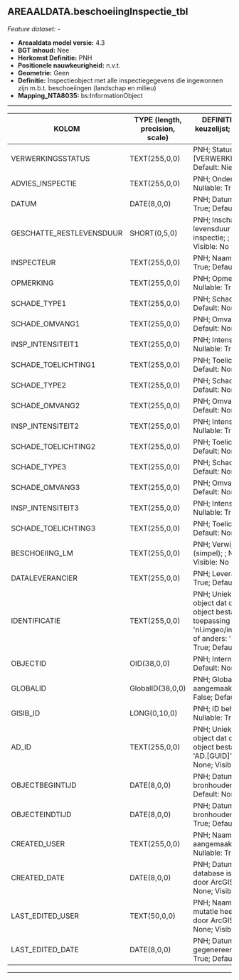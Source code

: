 ## AREAALDATA.beschoeiingInspectie_tbl

*Feature dataset: -*


* __Areaaldata model versie:__ 4.3
* __BGT inhoud:__ Nee
* __Herkomst Definitie:__ PNH
* __Positionele nauwkeurigheid:__ n.v.t.
* __Geometrie:__ Geen
* __Definitie:__ Inspectieobject met alle inspectiegegevens die ingewonnen zijn m.b.t. beschoeiingen 
(landschap en milieu)
* __Mapping_NTA8035:__ bs:InformationObject

***

|__KOLOM__                             |__TYPE (length, precision, scale)__          	          |__DEFINITIE__ (oorsprong; beschrijving; keuzelijst; nullable; default; zichtbaar in Areaalviewer)|
|------                              |----                  |-----    |
|VERWERKINGSSTATUS                   |TEXT(255,0,0)         |PNH; Status van de gegevens; keuzelijst [VERWERKINGSSTATUS]; Nullable: False; Default: Nieuw; Visible: Yes|
|ADVIES_INSPECTIE                    |TEXT(255,0,0)         |PNH; Onderhoudsadvies n.a.v. inspectie; ; Nullable: True; Default: None; Visible: No|
|DATUM                               |DATE(8,0,0)           |PNH; Datum van inspectie; ; Nullable: True; Default: None; Visible: No|
|GESCHATTE_RESTLEVENSDUUR            |SHORT(0,5,0)          |PNH; Inschatting van resterende levensduur op het moment van de inspectie; ; Nullable: True; Default: None; Visible: No|
|INSPECTEUR                          |TEXT(255,0,0)         |PNH; Naam van inspecteur; ; Nullable: True; Default: None; Visible: No|
|OPMERKING                           |TEXT(255,0,0)         |PNH; Opmerking m.b.t. onderhoud; ; Nullable: True; Default: None; Visible: No|
|SCHADE_TYPE1                        |TEXT(255,0,0)         |PNH; Schadebeeld; ; Nullable: True; Default: None; Visible: No|
|SCHADE_OMVANG1                      |TEXT(255,0,0)         |PNH; Omvang schade; ; Nullable: True; Default: None; Visible: No|
|INSP_INTENSITEIT1                   |TEXT(255,0,0)         |PNH; Intensiteit van de inspectie; ; Nullable: True; Default: None; Visible: No|
|SCHADE_TOELICHTING1                 |TEXT(255,0,0)         |PNH; Toelichting schade; ; Nullable: True; Default: None; Visible: No|
|SCHADE_TYPE2                        |TEXT(255,0,0)         |PNH; Schadebeeld; ; Nullable: True; Default: None; Visible: No|
|SCHADE_OMVANG2                      |TEXT(255,0,0)         |PNH; Omvang schade; ; Nullable: True; Default: None; Visible: No|
|INSP_INTENSITEIT2                   |TEXT(255,0,0)         |PNH; Intensiteit van de inspectie; ; Nullable: True; Default: None; Visible: No|
|SCHADE_TOELICHTING2                 |TEXT(255,0,0)         |PNH; Toelichting schade; ; Nullable: True; Default: None; Visible: No|
|SCHADE_TYPE3                        |TEXT(255,0,0)         |PNH; Schadebeeld; ; Nullable: True; Default: None; Visible: No|
|SCHADE_OMVANG3                      |TEXT(255,0,0)         |PNH; Omvang schade; ; Nullable: True; Default: None; Visible: No|
|INSP_INTENSITEIT3                   |TEXT(255,0,0)         |PNH; Intensiteit van de inspectie; ; Nullable: True; Default: None; Visible: No|
|SCHADE_TOELICHTING3                 |TEXT(255,0,0)         |PNH; Toelichting schade; ; Nullable: True; Default: None; Visible: No|
|BESCHOEIING_LM                      |TEXT(255,0,0)         |PNH; Verwijzende sleutel naar scheiding_l (simpel); ; Nullable: True; Default: None; Visible: No|
|DATALEVERANCIER                     |TEXT(255,0,0)         |PNH; Leverancier van de data; ; Nullable: True; Default: None; Visible: No|
|IDENTIFICATIE                       |TEXT(255,0,0)         |PNH; Uniek identificatienummer voor het object dat onveranderlijk is zolang het object bestaat: bevat indien van toepassing BGT/IMKL ID in format 'nl.imgeo/imkl.bronhouderscode.LokaalID' of anders: '00000'.LokaalID; ; Nullable: True; Default: None; Visible: No|
|OBJECTID                            |OID(38,0,0)           |PNH; Interne ID ArcGIS; ; Nullable: False; Default: None; Visible: Yes|
|GLOBALID                            |GlobalID(38,0,0)      |PNH; Global Unique Identifier, aangemaakt door ArcGIS; ; Nullable: False; Default: None; Visible: Yes|
|GISIB_ID                            |LONG(0,10,0)          |PNH; ID beheer openbare ruimte (GISIB); ; Nullable: True; Default: None; Visible: No|
|AD_ID                               |TEXT(255,0,0)         |PNH; Uniek identificatienummer voor het object dat onveranderlijk is zolang het object bestaat in Areaaldata: in format 'AD.[GUID]'; ; Nullable: False; Default: None; Visible: Yes|
|OBJECTBEGINTIJD                     |DATE(8,0,0)           |PNH; Datum waarop het object bij de bronhouder is ontstaan; ; Nullable: True; Default: None; Visible: Yes|
|OBJECTEINDTIJD                      |DATE(8,0,0)           |PNH; Datum waarop het object bij de bronhouder niet meer geldig is; ; Nullable: True; Default: None; Visible: Yes|
|CREATED_USER                        |TEXT(255,0,0)         |PNH; Naam van gebruiker die de rij heeft aangemaakt, gegenereerd door ArcGIS; ; Nullable: True; Default: None; Visible: No|
|CREATED_DATE                        |DATE(8,0,0)           |PNH; Datum waarop de rij aan de database is toegevoegd, gegenereerd door ArcGIS; ; Nullable: True; Default: None; Visible: No|
|LAST_EDITED_USER                    |TEXT(50,0,0)          |PNH; Naam van gebruiker die de laatste mutatie heeft doorgevoerd, gegenereerd door ArcGIS; ; Nullable: True; Default: None; Visible: No|
|LAST_EDITED_DATE                    |DATE(8,0,0)           |PNH; Datum van de laatste mutatie, gegenereerd door ArcGIS; ; Nullable: True; Default: None; Visible: No|


***

